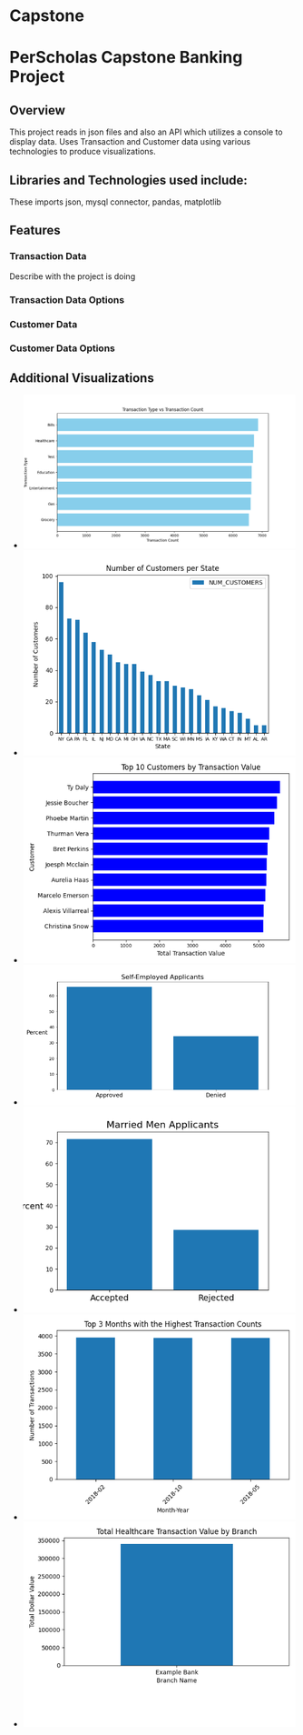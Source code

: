 # Capstone


# PerScholas Capstone Banking Project

## Overview

This project reads in json files and also an API which utilizes a console to display data. Uses Transaction and Customer data
using various technologies to produce visualizations.

## Libraries and Technologies used include:

These imports json, mysql connector, pandas, matplotlib

## Features

### Transaction Data
Describe with the project is doing
### Transaction Data Options


### Customer Data


### Customer Data Options


## Additional Visualizations

- ![Alt text](3.3.1.png)
- ![Alt text](3.3.2.png)
- ![Alt text](3.3.3.png)
- ![Alt text](5.5.1.png)
- ![Alt text](5.5.2.png)
- ![Alt text](5.5.3.png)
- ![Alt text](5.5.4.png)


